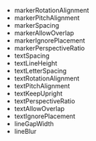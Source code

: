 * markerRotationAlignment
* markerPitchAlignment
* markerSpacing
* markerAllowOverlap
* markerIgnorePlacement
* markerPerspectiveRatio
* textSpacing
* textLineHeight
* textLetterSpacing
* textRotationAlignment
* textPitchAlignment
* textKeepUpright
* textPerspectiveRatio
* textAllowOverlap
* textIgnorePlacement
* lineGapWidth
* lineBlur

